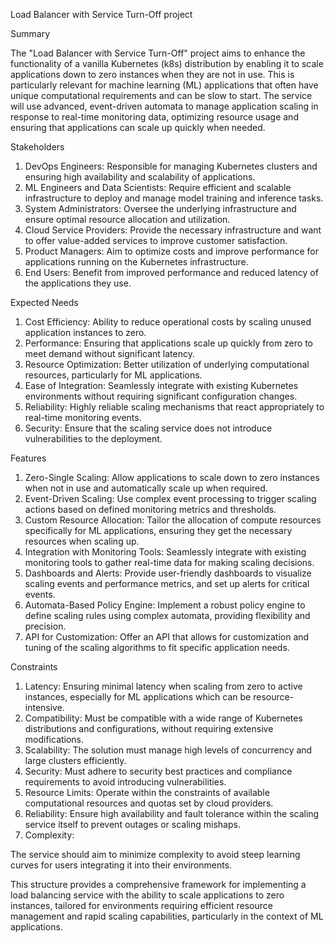 Load Balancer with Service Turn-Off project

Summary

The "Load Balancer with Service Turn-Off" project aims to enhance the functionality of a vanilla Kubernetes (k8s) distribution by enabling it to scale applications down to zero instances when they are not in use. This is particularly relevant for machine learning (ML) applications that often have unique computational requirements and can be slow to start. The service will use advanced, event-driven automata to manage application scaling in response to real-time monitoring data, optimizing resource usage and ensuring that applications can scale up quickly when needed.

Stakeholders

1. DevOps Engineers: Responsible for managing Kubernetes clusters and ensuring high availability and scalability of applications.
2. ML Engineers and Data Scientists: Require efficient and scalable infrastructure to deploy and manage model training and inference tasks.
3. System Administrators: Oversee the underlying infrastructure and ensure optimal resource allocation and utilization.
4. Cloud Service Providers: Provide the necessary infrastructure and want to offer value-added services to improve customer satisfaction.
5. Product Managers: Aim to optimize costs and improve performance for applications running on the Kubernetes infrastructure.
6. End Users: Benefit from improved performance and reduced latency of the applications they use.

Expected Needs

1. Cost Efficiency: Ability to reduce operational costs by scaling unused application instances to zero.
2. Performance: Ensuring that applications scale up quickly from zero to meet demand without significant latency.
3. Resource Optimization: Better utilization of underlying computational resources, particularly for ML applications.
4. Ease of Integration: Seamlessly integrate with existing Kubernetes environments without requiring significant configuration changes.
5. Reliability: Highly reliable scaling mechanisms that react appropriately to real-time monitoring events.
6. Security: Ensure that the scaling service does not introduce vulnerabilities to the deployment.

Features

1. Zero-Single Scaling: Allow applications to scale down to zero instances when not in use and automatically scale up when required.
2. Event-Driven Scaling: Use complex event processing to trigger scaling actions based on defined monitoring metrics and thresholds.
3. Custom Resource Allocation: Tailor the allocation of compute resources specifically for ML applications, ensuring they get the necessary resources when scaling up.
4. Integration with Monitoring Tools: Seamlessly integrate with existing monitoring tools to gather real-time data for making scaling decisions.
5. Dashboards and Alerts: Provide user-friendly dashboards to visualize scaling events and performance metrics, and set up alerts for critical events.
6. Automata-Based Policy Engine: Implement a robust policy engine to define scaling rules using complex automata, providing flexibility and precision.
7. API for Customization: Offer an API that allows for customization and tuning of the scaling algorithms to fit specific application needs.

Constraints

1. Latency: Ensuring minimal latency when scaling from zero to active instances, especially for ML applications which can be resource-intensive.
2. Compatibility: Must be compatible with a wide range of Kubernetes distributions and configurations, without requiring extensive modifications.
3. Scalability: The solution must manage high levels of concurrency and large clusters efficiently.
4. Security: Must adhere to security best practices and compliance requirements to avoid introducing vulnerabilities.
5. Resource Limits: Operate within the constraints of available computational resources and quotas set by cloud providers.
6. Reliability: Ensure high availability and fault tolerance within the scaling service itself to prevent outages or scaling mishaps.
7. Complexity:


The service should aim to minimize complexity to avoid steep learning curves for users integrating it into their environments.

This structure provides a comprehensive framework for implementing a load balancing service with the ability to scale applications to zero instances, tailored for environments requiring efficient resource management and rapid scaling capabilities, particularly in the context of ML applications.
